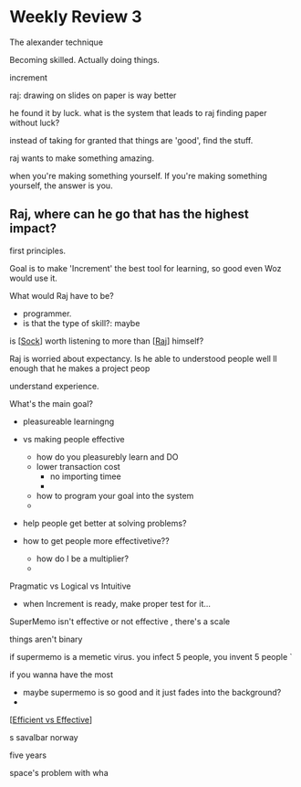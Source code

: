 # Weekly Review 3

The alexander technique

Becoming skilled. Actually doing things.


increment

raj: drawing on slides on paper is way better

he found it by luck.
what is the system that leads to raj finding paper without luck?

instead of taking for granted that things are 'good', find the stuff.

raj wants to make something amazing.

when you're making something yourself. If you're making something yourself, the answer is you.



## Raj, where can he go that has the highest impact?

first principles.

Goal is to make 'Increment' the best tool for learning, so good even Woz would use it. 

What would Raj have to be?
- programmer. 
- is that the type of skill?: maybe

is [[Sock]] worth listening to more than [[Raj]] himself?

Raj is worried about expectancy. 
Is he able to understood people well ll enough that he makes a project peop

understand experience.

What's the main goal?
- pleasureable learningng 
- vs making people effective
  - how do you pleasurebly learn and DO
  - lower transaction cost
    - no importing timee
    - 
  - how to program your goal into the system
  - 
- help people get better at solving problems?

- how to get people more effectivetive??    
  - how do I be a multiplier?
  - 




Pragmatic vs Logical vs Intuitive

- when Increment is ready, make proper test for it...


SuperMemo isn't effective or not effective , there's a scale

things aren't binary

if supermemo is a memetic virus. you infect 5 people, you invent 5 people
`

if you wanna have the most 


- maybe supermemo is so good and it just fades into the background?
- 

[[Efficient vs Effective]]


s
savalbar norway

five years

space's problem with wha








[//begin]: # "Autogenerated link references for markdown compatibility"
[Sock]: Sock "Sock"
[Raj]: Raj "Raj"
[Efficient vs Effective]: efficient-vs-effective "Efficient Vs Effective"
[//end]: # "Autogenerated link references"
